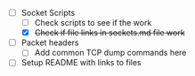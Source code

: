- [ ] Socket Scripts
  - [ ] Check scripts to see if the work
  - [x] ~~Check if file links in sockets.md file work~~
- [ ] Packet headers
  - [ ] Add common TCP dump commands here
- [ ] Setup README with links to files 
